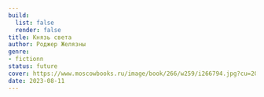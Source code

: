 ```yaml
---
build:
  list: false
  render: false
title: Князь света
author: Роджер Желязны
genre:
- fictionn
status: future
cover: https://www.moscowbooks.ru/image/book/266/w259/i266794.jpg?cu=20180101000000
date: 2023-08-11
---
```


